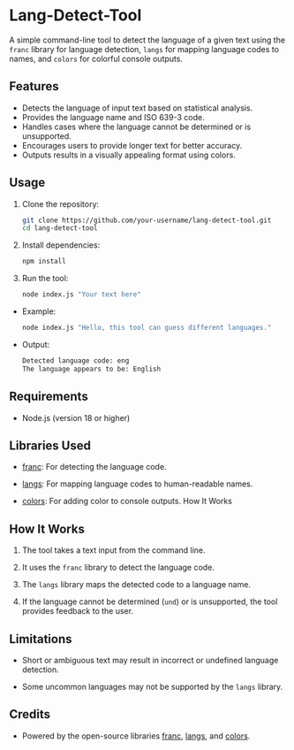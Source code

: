 # Lang-Detect-Tool

A simple command-line tool to detect the language of a given text using the `franc` library for language detection, `langs` for mapping language codes to names, and `colors` for colorful console outputs.

## Features

- Detects the language of input text based on statistical analysis.
- Provides the language name and ISO 639-3 code.
- Handles cases where the language cannot be determined or is unsupported.
- Encourages users to provide longer text for better accuracy.
- Outputs results in a visually appealing format using colors.

## Usage

1. Clone the repository:
   ```bash
   git clone https://github.com/your-username/lang-detect-tool.git
   cd lang-detect-tool
   

2. Install dependencies:
   ```bash
   npm install

3. Run the tool:
   ```bash
   node index.js "Your text here"

- Example: 
  ```bash
  node index.js "Hello, this tool can guess different languages."

- Output: 
  ```bash
  Detected language code: eng
  The language appears to be: English

## Requirements

- Node.js (version 18 or higher)

## Libraries Used

- [franc](https://www.npmjs.com/package/franc): For detecting the language code.

- [langs](https://www.npmjs.com/package/langs): For mapping language codes to human-readable names.

- [colors](https://www.npmjs.com/package/colors): For adding color to console outputs.
How It Works

## How It Works

1. The tool takes a text input from the command line.

2. It uses the `franc` library to detect the language code.

3. The `langs` library maps the detected code to a language name.

4. If the language cannot be determined (`und`) or is unsupported, the tool provides feedback to the user.

## Limitations

- Short or ambiguous text may result in incorrect or undefined language detection.

- Some uncommon languages may not be supported by the `langs` library.

## Credits

- Powered by the open-source libraries [franc](https://github.com/wooorm/franc/tree/main), [langs](https://github.com/adlawson/nodejs-langs), and [colors](https://github.com/Marak/colors.js).
